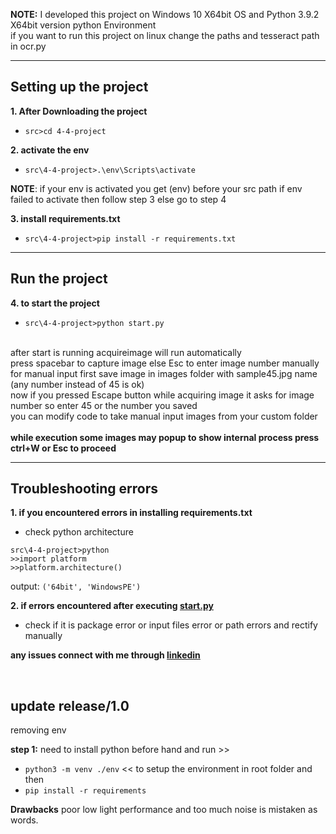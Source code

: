 **NOTE:** I developed this project on Windows 10 X64bit OS and Python 3.9.2 X64bit version python Environment<br>
      if you want to run this project on linux change the paths and tesseract path in ocr.py
***
## **Setting up the project**

**1. After Downloading the project**
* `src>cd 4-4-project`

**2. activate the env**
* `src\4-4-project>.\env\Scripts\activate`

**NOTE**: if your env is activated you get (env) before your src path if env failed to activate then follow step 3 else go to step 4

**3. install requirements.txt**
* `src\4-4-project>pip install -r requirements.txt`
***
## **Run the project**

**4. to start the project**
* `src\4-4-project>python start.py`

<br>after start is running acquireimage will run automatically<br>
press spacebar to capture image else Esc to enter image number manually<br>
for manual input first save image in images folder with sample45.jpg name (any number instead of 45 is ok)<br>
now if you pressed Escape button while acquiring image it asks for image number so enter 45 or the number you saved<br>
you can modify code to take manual input images from your custom folder<br>
<br>
**while execution some images may popup to show internal process press ctrl+W or Esc to proceed**

***
## **Troubleshooting errors**
**1. if you encountered errors in installing requirements.txt**
 * check python architecture
```
src\4-4-project>python
>>import platform
>>platform.architecture()
```
output: `('64bit', 'WindowsPE')`

**2. if errors encountered after executing [start.py](https://github.com/harshablaze/4-4-project/blob/main/start.py)**
 * check if it is package error or input files error or path errors and rectify manually

**any issues connect with me through [linkedin](https://www.linkedin.com/in/harshablaze)** 

<br>

## **update release/1.0**

removing env 

**step 1:**
need to install python before hand 
and run >>
* `python3 -m venv ./env`
<< to setup the environment
in root folder
and then 
* `pip install -r requirements`

**Drawbacks**
poor low light performance and too much noise is mistaken as words. 
